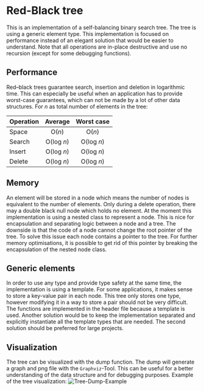 # Red-Black tree
This is an implementation of a self-balancing binary search tree. The tree is using a
generic element type. This implementation is focused on performance instead of an elegant
solution that would be easier to understand. Note that all operations are in-place destructive
and use no recursion (except for some debugging functions).

## Performance
Red–black trees guarantee search, insertion and deletion in logarithmic time. This can especially be
useful when an application has to provide worst-case guarantees, which can not be made by a lot of other
data structures. For *n* as total number of elements in the tree:

| Operation |   Average  | Worst case |
|-----------|:----------:|:----------:|
|  Space    |   O(*n*)   |   O(*n*)   |
|  Search   | O(log *n*) | O(log *n*) |
|  Insert   | O(log *n*) | O(log *n*) |
|  Delete   | O(log *n*) | O(log *n*) |

## Memory
An element will be stored in a node which means the number of nodes is equivalent to the number of elements.
Only during a delete operation, there may a double black null node which holds no element. At the moment this
implementation is using a nested class to represent a node. This is nice for encapsulation and separating
logic between a node and a tree. The downside is that the code of a node cannot change the root pointer of
the tree. To solve this issue each node contains a pointer to the tree. For further memory optimisations, it is
possible to get rid of this pointer by breaking the encapsulation of the nested node class.

## Generic elements
In order to use any type and provide type safety at the same time, the implementation is using a template. For some
applications, it makes sense to store a key-value pair in each node. This tree only stores one type, however modifying
it in a way to store a pair should not be very difficult. The functions are implemented in the header file because
a template is used. Another solution would be to keep the implementation separated and explicitly instantiate all
the template types that are needed. The second solution should be preferred for large projects.

## Visualization
The tree can be visualized with the dump function. The dump will generate a graph and png file with the `Graphviz`-Tool.
This can be useful for a better understanding of the data structure and for debugging purposes. Example of the tree visualization:
![Tree-Dump-Example](https://raw.githubusercontent.com/wiki/Henrik-Peters/Red-Black-Tree/images/tree-example.png)

